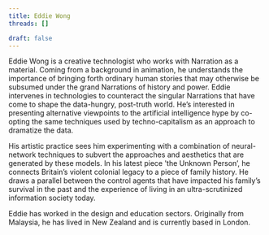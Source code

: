 ```yaml
---
title: Eddie Wong
threads: []

draft: false
---
```


Eddie Wong is a creative technologist who works with Narration as a material. Coming from a background in animation, he understands the importance of bringing forth ordinary human stories that may otherwise be subsumed under the grand Narrations of history and power. Eddie intervenes in technologies to counteract the singular Narrations that have come to shape the data-hungry, post-truth world. He’s interested in presenting alternative viewpoints to the artificial intelligence hype by co-opting the same techniques used by techno-capitalism as an approach to dramatize the data. 

His artistic practice sees him experimenting with a combination of neural-network techniques to subvert the approaches and aesthetics that are generated by these models. In his latest piece 'the Unknown Person’, he connects Britain’s violent colonial legacy to a piece of family history. He draws a parallel between the control agents that have impacted his family’s survival in the past and the experience of living in an ultra-scrutinized information society today. 

Eddie has worked in the design and education sectors. Originally from Malaysia, he has lived in New Zealand and is currently based in London. 